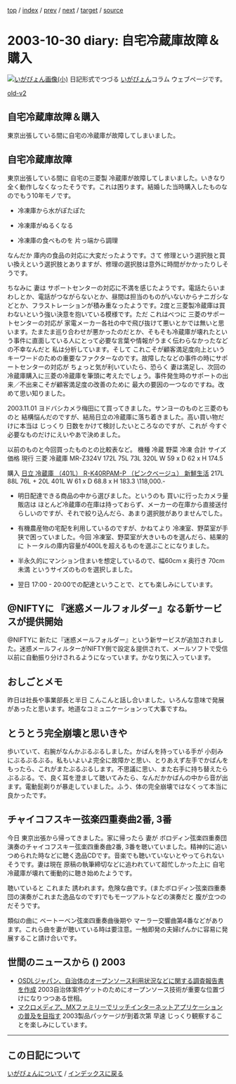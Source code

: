 [top](https://igapyon.github.io/diary/) 
 / [index](https://igapyon.github.io/diary/2003/index.html) 
 / [prev](https://igapyon.github.io/diary/2003/ig031028.html) 
 / [next](https://igapyon.github.io/diary/2003/ig031031.html) 
 / [target](https://igapyon.github.io/diary/2003/ig031030.html) 
 / [source](https://github.com/igapyon/diary/blob/gh-pages/2003/ig031030.html.src.md) 

2003-10-30 diary: 自宅冷蔵庫故障＆購入
=====================================================================================================
[![いがぴょん画像(小)](https://igapyon.github.io/diary/images/iga200306s.jpg "いがぴょん")](https://igapyon.github.io/diary/memo/memoigapyon.html) 日記形式でつづる [いがぴょん](https://igapyon.github.io/diary/memo/memoigapyon.html)コラム ウェブページです。

[old-v2](ig031030-orig.html)

## 自宅冷蔵庫故障＆購入

東京出張している間に自宅の冷蔵庫が故障してしまいました。


## 自宅冷蔵庫故障

東京出張している間に 自宅の三菱製 冷蔵庫が故障してしまいました。いきなり全く動作しなくなったそうです。これは困ります。結婚した当時購入したものなのでもう10年モノです。

* 冷凍庫から水がぽたぽた
  
* 冷凍庫がぬるくなる
  
* 冷凍庫の食べものを 片っ端から調理

なんだか 庫内の食品の対応に大変だったようです。さて 修理という選択肢と買い換えという選択肢とありますが、修理の選択肢は意外に時間がかかったりしそうです。

ちなみに 妻は サポートセンターの対応に不満を感じたようです。電話たらいまわしとか、電話がつながらないとか、昼間は担当のものがいないからナニガシなどとか、フラストレーションが積み重なったようです。2度と三菱製冷蔵庫は買わないという強い決意を抱いている模様です。ただ これはべつに 三菱のサポートセンターの対応が 家電メーカー各社の中で飛び抜けて悪いとかでは無いと思います。たまたま巡り合わせが悪かったのだとか、そもそも冷蔵庫が壊れたという事件に直面している人にとって必要な言葉や情報がうまく伝わらなかったなどの不幸なんだと 私は分析しています。そして これこそが顧客満足度向上というキーワードのための重要なファクターなのです。故障したなどの事件の時にサポートセンターの対応が ちょっと気が利いていたら、恐らく 妻は満足し、次回の冷蔵庫購入に三菱の冷蔵庫を筆頭に考えたでしょう。事件発生時のサポートの出来／不出来こそが顧客満足度の改善のために 最大の要因の一つなのですね。改めて思い知りました。

2003.11.01 ヨドバシカメラ梅田にて買ってきました。サンヨーのものと三菱のものと 結構悩んだのですが、結局日立の冷蔵庫に落ち着きました。高い買い物だけに本当は じっくり 日数をかけて検討したいところなのですが、これが 今すぐ必要なものだけにえいやあで決めました。

以前のものと今回買ったものとの比較表など。
機種
冷蔵
野菜
冷凍
合計
サイズ
価格
現行 三菱 冷蔵庫 MR-Z324V
172L
75L
73L
320L
W 59 x D 62 x H 174.5

購入 [日立 冷蔵庫 （401L） R-K40RPAM-P （ピンクベージュ） 新鮮生活](http://kadenfan.hitachi.co.jp/rei/lineup/r-k40rpam/)
217L
88L
76L + 20L
401L
W 61 x D 68.8 x H 183.3
\118,000.-

* 明日配達できる商品の中から選びました。というのも 買いに行ったカメラ量販店は
  ほとんど冷蔵庫の在庫は持っておらず、メーカーの在庫から直接送付らしいのですが、それで絞り込んだら、あまり選択肢がありませんでした。
  
* 有機農産物の宅配を利用しているのですが、かねてより 冷凍室、野菜室が手狭で困っていました。今回
  冷凍室、野菜室が大きいものを選んだら、結果的に トータルの庫内容量が400Lを超えるものを選ぶことになりました。
  
* 半永久的にマンション住まいを想定しているので、幅60cm x 奥行き 70cm未満
  というサイズのものを選択しました。
  
* 翌日 17:00 - 20:00での配達ということで、とても楽しみにしています。

## @NIFTYに 『迷惑メールフォルダー』なる新サービスが提供開始

@NIFTYに 新たに『迷惑メールフォルダー』という新サービスが追加されました。迷惑メールフィルターがNIFTY側で設定＆提供されて、メールソフトで受信以前に自動振り分けされるようになっています。かなり気に入っています。

## おしごとメモ

昨日は社長や事業部長と半日 こんこんと話し合いました。いろんな意味で発展があったと思います。地道なコミュニケーションって大事ですね。

## とうとう完全崩壊と思いきや

歩いていて、右腕がなんかぶるぶるしました。かばんを持っている手が 小刻みにぶるぶるぶる。私もいよいよ完全に故障かと思い、とりあえず左手でかばんをもったら、これがまたぶるぶるします。不思議に思い、また右手に持ち替えたらぶるぶる。で、良く耳を澄まして聴いてみたら、なんだかかばんの中から音が出ます。電動髭剃りが暴走していました。ふう、体の完全崩壊ではなくって本当に良かったです。

## チャイコフスキー弦楽四重奏曲2番, 3番

今日 東京出張から帰ってきました。家に帰ったら 妻が ボロディン弦楽四重奏団演奏のチャイコフスキー弦楽四重奏曲2番,
3番を聴いていました。精神的に追いつめられた時などに聴く逸品CDです。音楽でも聴いていないとやってられないそうです。妻は現在 原稿の執筆締切などに追われていて超忙しかった上に 自宅冷蔵庫が壊れて衝動的に聴き始めたようです。

聴いていると これまた 誘われます。危険な曲です。(またボロディン弦楽四重奏団の演奏がこれまた逸品なのです)でもモーツアルトなどの演奏だと 腹が立つのだそうです。

類似の曲に ベートーベン弦楽四重奏曲後期や マーラー交響曲第4番などがあります。これら曲を妻が聴いている時は要注意。一触即発の夫婦げんかに容易に発展すること請け合いです。

## 世間のニュースから () 2003

* [OSDLジャパン、自治体のオープンソース利用状況などに関する調査報告書を作成](http://japan.cnet.com/news/ent/story/0,2000047623,20061707,00.htm?ref=rss)  2003自治体案件ゲットのためにオープンソース技術が重要な位置づけになりつつある世相。
* [マクロメディア、MXファミリーでリッチインターネットアプリケーションの普及を目指す](http://japan.cnet.com/news/ent/story/0,2000047623,20061712,00.htm?ref=rss)  2003製品パッケージが到着次第 早速 じっくり観察することを楽しみにしています。

----------------------------------------------------------------------------------------------------

## この日記について
[いがぴょんについて](https://igapyon.github.io/diary/memo/memoigapyon.html) / [インデックスに戻る](https://igapyon.github.io/diary/idxall.html)
